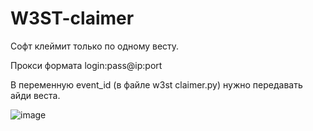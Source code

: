 # W3ST-claimer

Софт клеймит только по одному весту. 

Прокси формата login:pass@ip:port

В переменную event_id (в файле w3st claimer.py) нужно передавать айди веста.

![image](https://github.com/viter0layer/W3ST-claimer/assets/37840750/2a608907-eca8-4876-9483-1bf4c98cd9b0)

